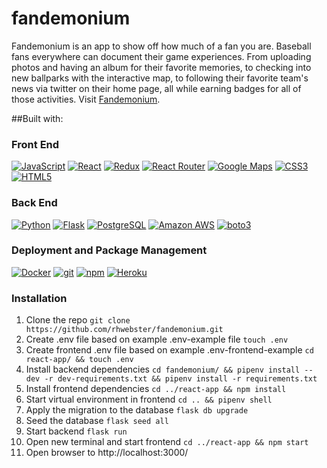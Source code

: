 # fandemonium

Fandemonium is an app to show off how much of a fan you are. Baseball fans everywhere can document their game experiences. From uploading photos and having an album for their favorite memories, to checking into new ballparks with the interactive map, to following their favorite team's news via twitter on their home page, all while earning badges for all of those activities. Visit [Fandemonium](https://fandemonium.herokuapp.com).

##Built with:

### Front End

<a href="https://www.javascript.com/"><img alt="JavaScript" src="https://img.shields.io/badge/-JavaScript-F7DF1E?style=flat-square&logo=JavaScript&logoColor=black" /></a>
<a href="https://reactjs.org/"><img alt="React" src="https://img.shields.io/badge/-React-61DAFB?style=flat-square&logo=react&logoColor=black" /></a>
<a href="https://redux.js.org/"><img alt="Redux" src="https://img.shields.io/badge/-Redux-764ABC?style=flat-square&logo=Redux&logoColor=white" /></a>
<a href="https://reactrouter.com/"><img alt="React Router" src="https://img.shields.io/badge/-React%20Router-CA4245?style=flat-square&logo=React-Router&logoColor=white" /></a>
<a href="https://developers.google.com/maps"><img alt="Google Maps" src="https://img.shields.io/badge/-Google%20Maps-4285F4?style=flat-square&logo=Google%20Maps&logoColor=white" /></a>
<a href="https://devdocs.io/css/"><img alt="CSS3" src="https://img.shields.io/badge/-CSS3%20-61DAFB?style=flat-square&logo=CSS3&logoColor=white&color=brightgreen"/></a>
<a href="https://devdocs.io/html/"><img alt="HTML5" src="https://img.shields.io/badge/-HTML5%20-61DAFB?style=flat-square&logo=HTML5&logoColor=white&color=blue"/></a>


### Back End

<a href="https://www.python.org/"><img alt="Python" src="https://img.shields.io/badge/-Python-3776AB?style=flat-square&logo=Python&logoColor=white&" /></a>
<a href="https://flask.palletsprojects.com/en/1.1.x/"><img alt="Flask" src="https://img.shields.io/badge/-Flask-000000?style=flat-square&logo=Flask&logoColor=white" /></a>
<a href="https://www.postgresql.org/"><img alt="PostgreSQL" src="https://img.shields.io/badge/-PostgreSQL-336791?style=flat-square&logo=PostgreSQL&logoColor=white" /></a>
<a href="https://aws.amazon.com/"><img alt="Amazon AWS" src="https://img.shields.io/badge/-Amazon%20AWS-232F3E?style=flat-square&logo=Amazon%20AWS&logoColor=white" /></a>
<a href="https://boto3.amazonaws.com/v1/documentation/api/latest/reference/services/s3.html"><img alt="boto3" src="https://img.shields.io/badge/-boto3-000000?style=flat-square&logo=boto3&logoColor=yellow&color=yellow" /></a>


### Deployment and Package Management

<a href="https://docker.com/"><img alt="Docker" src="https://img.shields.io/badge/-Docker-2496ED?style=flat-square&logo=Docker&logoColor=white" /></a>
<a href="#"><img alt="git" src="https://img.shields.io/badge/-Git-F05032?style=flat-square&logo=git&logoColor=white" /></a>
<a href="https://www.npmjs.com/"><img alt="npm" src="https://img.shields.io/badge/-NPM-CB3837?style=flat-square&logo=npm&logoColor=white" /></a>
<a href="https://heroku.com/"><img alt="Heroku" src="https://img.shields.io/badge/-Heroku-430098?style=flat-square&logo=Heroku&logoColor=white" /></a>

### Installation

1. Clone the repo `git clone https://github.com/rhwebster/fandemonium.git`
2. Create .env file based on example .env-example file `touch .env`
3. Create frontend .env file based on example .env-frontend-example `cd react-app/ && touch .env`
4. Install backend dependencies `cd fandemonium/ && pipenv install --dev -r dev-requirements.txt && pipenv install -r requirements.txt`
5. Install frontend dependencies `cd ../react-app && npm install`
6. Start virtual environment in frontend `cd .. && pipenv shell`
7. Apply the migration to the database `flask db upgrade`
8. Seed the database `flask seed all`
9. Start backend `flask run`
10. Open new terminal and start frontend `cd ../react-app && npm start`
11. Open browser to http://localhost:3000/

